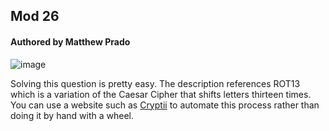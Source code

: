 ## Mod 26
#### Authored by Matthew Prado

![image](https://user-images.githubusercontent.com/71365470/111420885-416a1b80-86a9-11eb-95ce-90e5aeccf665.png)


Solving this question is pretty easy. The description references ROT13 which is a variation of the Caesar Cipher that shifts letters thirteen times. You can use a website such as [Cryptii](https://cryptii.com/) to automate this process rather than doing it by hand with a wheel.
